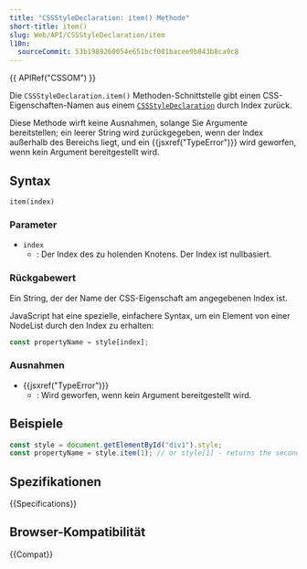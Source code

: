```yaml
---
title: "CSSStyleDeclaration: item() Methode"
short-title: item()
slug: Web/API/CSSStyleDeclaration/item
l10n:
  sourceCommit: 53b1989260054e651bcf001bacee9b843b8ca9c8
---
```


{{ APIRef("CSSOM") }}

Die `CSSStyleDeclaration.item()`
Methoden-Schnittstelle gibt einen CSS-Eigenschaften-Namen aus einem [`CSSStyleDeclaration`](/de/docs/Web/API/CSSStyleDeclaration)
durch Index zurück.

Diese Methode wirft keine Ausnahmen, solange Sie Argumente bereitstellen; ein leerer String wird zurückgegeben, wenn der Index außerhalb des Bereichs liegt, und ein {{jsxref("TypeError")}} wird geworfen, wenn kein Argument bereitgestellt wird.

## Syntax

```js-nolint
item(index)
```

### Parameter

- `index`
  - : Der Index des zu holenden Knotens. Der Index ist nullbasiert.

### Rückgabewert

Ein String, der der Name der CSS-Eigenschaft am angegebenen Index ist.

JavaScript hat eine spezielle, einfachere Syntax, um ein Element von einer NodeList durch den Index zu erhalten:

```js
const propertyName = style[index];
```

### Ausnahmen

- {{jsxref("TypeError")}}
  - : Wird geworfen, wenn kein Argument bereitgestellt wird.

## Beispiele

```js
const style = document.getElementById("div1").style;
const propertyName = style.item(1); // or style[1] - returns the second style listed
```

## Spezifikationen

{{Specifications}}

## Browser-Kompatibilität

{{Compat}}
